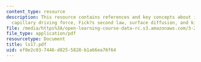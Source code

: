 ```yaml
---
content_type: resource
description: This resource contains references and key concepts about isotropic surface,
  capillary driving force, Fick?s second law, surface diffusion, and kinetic wavelength.
file: /media/https%3A/open-learning-course-data-rc.s3.amazonaws.com/3-21-kinetic-processes-in-materials-spring-2006/ef0e2c037446d8255828b1a66ea76f64_ls17.pdf
file_type: application/pdf
resourcetype: Document
title: ls17.pdf
uid: ef0e2c03-7446-d825-5828-b1a66ea76f64
---
```

